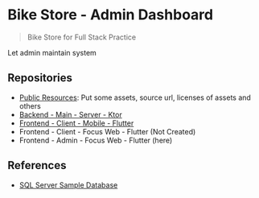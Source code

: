 # Bike Store - Admin Dashboard

> Bike Store for Full Stack Practice

Let admin maintain system

## Repositories

- [Public Resources](https://github.com/wjprogramer/bike_store_public_resources): Put some assets, source url, licenses of assets and others
- [Backend - Main - Server - Ktor](https://github.com/wjprogramer/bike_store_server)
- [Frontend - Client - Mobile - Flutter](https://github.com/wjprogramer/bike_store_mobile_flutter)
- Frontend - Client - Focus Web - Flutter (Not Created)
- Frontend - Admin - Focus Web - Flutter (here)

## References

- [SQL Server Sample Database](https://www.sqlservertutorial.net/sql-server-sample-database/)
